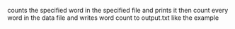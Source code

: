 counts the specified word in the specified file and prints it
then count every word in the data file and 
writes word count to output.txt like the example
